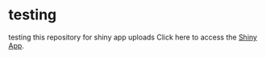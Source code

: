 # testing
testing this repository for shiny app uploads 
Click here to access the [Shiny App]([https://yourapp.shiny.io](https://hetzerj.shinyapps.io/popdens_test/)).
